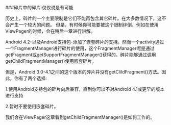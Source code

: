 ###碎片中的碎片:仅仅说是有可能

历史上，碎片的一个主要限制是它们不能再包含其它碎片。在大多数情况下，这不会产生一个较大的问题。
但是，有时候你可能要被这个限制绊倒，例如在使用ViewPager的时候，会在稍后一章进行讲解。

Android 4.2-以及Android支持包-添加了嵌套碎片的支持。然而一个activity通过一个FragmentManager进行碎片的使用，这个FragmentManager呢是通过getFragment或getSupportFragmentManager()获得的，碎片能够通过调用getChildFragmentManager()使用嵌套碎片。


但是，Android 3.0-4.1之间的这个版本的碎片并没有getClildFragment()方法。因此，你有了两个选择:

1.使用Android支持包的碎片向后兼容，直到你可以不对Android 4.1或更早的版本进行支持

2.暂时不要使用嵌套碎片。

我们会在ViewPager这章看到getChildFragmentManager()是如何工作的。




